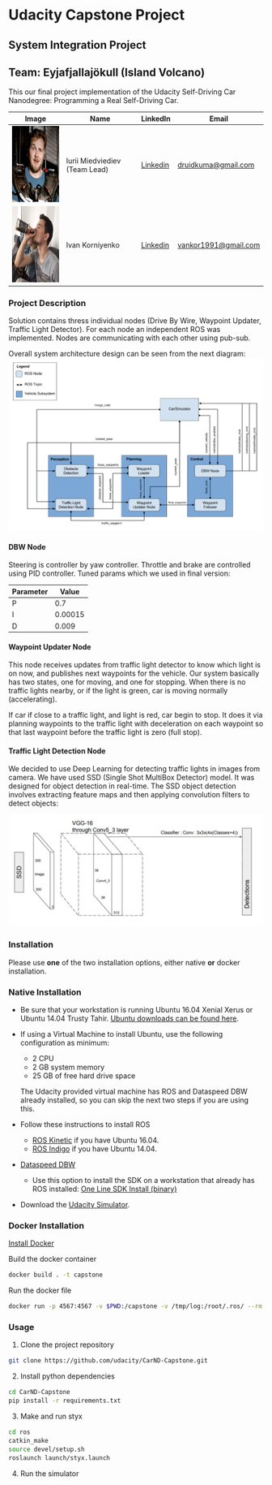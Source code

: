 # Udacity Capstone Project
## System Integration Project

## Team: Eyjafjallajökull (Island Volcano)

This our final project implementation of the Udacity Self-Driving Car Nanodegree: Programming a Real Self-Driving Car.

|     Image              |     Name      |  LinkedIn    |     Email   |
|------------------------|---------------|----------------|---------------|
| <img src="./imgs/iurii_miedviediev.png" alt="Iurii Miedviediev" width="150" height="150"> | Iurii Miedviediev (Team Lead) | [Linkedin](https://www.linkedin.com/in/druidkuma) | <druidkuma@gmail.com> |
| <img src="./imgs/ivan_korniyenko.png" alt="Ivan Korniyenko" width="150" height="150"> | Ivan Korniyenko | [Linkedin](https://www.linkedin.com/in/ivan-korniyenko-27741b66) | <vankor1991@gmail.com> |

### Project Description
Solution contains thress individual nodes (Drive By Wire, Waypoint Updater, Traffic Light Detector). For each node an independent ROS was implemented. Nodes are communicating with each other using pub-sub.

Overall system architecture design can be seen from the next  diagram:
 ![Architecture](./imgs/architecture.png)
 
#### DBW Node
Steering is controller by yaw controller. Throttle and brake are controlled using PID controller. Tuned params which we used in final version:

| Parameter | Value  |
|-----------|--------|
| P | 0.7    |
| I | 0.00015 |
| D | 0.009   |

#### Waypoint Updater Node
This node receives updates from traffic light detector to know which light is on now, and publishes next waypoints for the vehicle.
Our system basically has two states, one for moving, and one for stopping. When there is no traffic lights nearby, or if the light is green, car is moving normally (accelerating).

If car if close to a traffic light, and light is red, car begin to stop. It does it via planning waypoints to the traffic light with deceleration on each waypoint so that last waypoint before the traffic light is zero (full stop).


#### Traffic Light Detection Node
We decided to use Deep Learning for detecting traffic lights in images from camera.
We have used SSD (Single Shot MultiBox Detector) model. It was designed for object detection in real-time.
The SSD object detection involves extracting feature maps and then applying convolution filters to detect objects:

![SSD Model](./imgs/ssd_model.png)

### Installation

Please use **one** of the two installation options, either native **or** docker installation.

### Native Installation

* Be sure that your workstation is running Ubuntu 16.04 Xenial Xerus or Ubuntu 14.04 Trusty Tahir. [Ubuntu downloads can be found here](https://www.ubuntu.com/download/desktop).
* If using a Virtual Machine to install Ubuntu, use the following configuration as minimum:
  * 2 CPU
  * 2 GB system memory
  * 25 GB of free hard drive space

  The Udacity provided virtual machine has ROS and Dataspeed DBW already installed, so you can skip the next two steps if you are using this.

* Follow these instructions to install ROS
  * [ROS Kinetic](http://wiki.ros.org/kinetic/Installation/Ubuntu) if you have Ubuntu 16.04.
  * [ROS Indigo](http://wiki.ros.org/indigo/Installation/Ubuntu) if you have Ubuntu 14.04.
* [Dataspeed DBW](https://bitbucket.org/DataspeedInc/dbw_mkz_ros)
  * Use this option to install the SDK on a workstation that already has ROS installed: [One Line SDK Install (binary)](https://bitbucket.org/DataspeedInc/dbw_mkz_ros/src/81e63fcc335d7b64139d7482017d6a97b405e250/ROS_SETUP.md?fileviewer=file-view-default)
* Download the [Udacity Simulator](https://github.com/udacity/CarND-Capstone/releases).

### Docker Installation
[Install Docker](https://docs.docker.com/engine/installation/)

Build the docker container
```bash
docker build . -t capstone
```

Run the docker file
```bash
docker run -p 4567:4567 -v $PWD:/capstone -v /tmp/log:/root/.ros/ --rm -it capstone
```

### Usage

1. Clone the project repository
```bash
git clone https://github.com/udacity/CarND-Capstone.git
```

2. Install python dependencies
```bash
cd CarND-Capstone
pip install -r requirements.txt
```
3. Make and run styx
```bash
cd ros
catkin_make
source devel/setup.sh
roslaunch launch/styx.launch
```
4. Run the simulator
